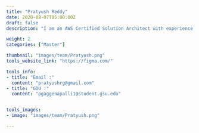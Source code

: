 ```yaml
---
title: "Pratyush Reddy"
date: 2020-08-07T05:00:00Z
draft: false
description: "I am an AWS Certified Solution Architect with experience as a Python developer, 4 years of experience in the industry, currently pursuing masters in computer science at Georgia State University. Highly adept at handling various responsibilities by prioritizing necessary tasks, establishing clear deadlines and finding creative solutions to eliminate obstacles."

weight: 2
categories: ["Master"]

thumbnail: "images/team/Pratyush.png"
tools_website_link: "https://figma.com/"

tools_info:
- title: "Email :"
  content: "pratyushrg@gmail.com"
- title: "GDU :"
  content: "pgaggenapalli1@student.gsu.edu"


tools_images:
- image: "images/team/Pratyush.png"

---
```

